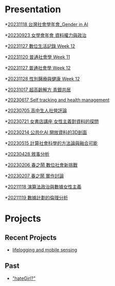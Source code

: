 # Presentation
*[20231118 台灣社會學年會_Gender in AI]()

*[20230923 女學會年會 資料權力與政治]()

*[20231127 數位生活記錄 Week 12](https://docs.google.com/presentation/d/e/2PACX-1vQd1tJEMZd32TfqCEXnLu5CRpjxBRtGUG7umysSRywrYy5xmtS5F5uR79LwHP5DAl2Ge4GbVyHnd_5W/pub?start=false&loop=false&delayms=3000)

*[20231120 普通社會學 Week 11](https://docs.google.com/presentation/d/e/2PACX-1vQqFXbzIbFTl7IRzRvjeblleTLhWEsfBaDa9hYtYPGGksw7b2LlisAOM3v_X-J5K5YfaLLzNwcbmrVX/pub?start=false&loop=false&delayms=3000)

*[20231127 普通社會學 Week 12](https://docs.google.com/presentation/d/e/2PACX-1vRqj07k5r70BiwpTWUmOfjozg39jvgDxoRYCUrrJnFQiSDKcHbRRuVfIfuzuQKSeuyz9jAGj0mv3sb_/pub?start=false&loop=false&delayms=3000)

*[20231128 性別醫療與健康 Week 12]()

*[20231017 超高齡解方 青銀共居]()

*[20230617 Self tracking and health management]()

*[20230705 高中生人社營評論]()

*[20230721 女書店講座 女性主義對資料的探問]()

*[20230214 公共化AI 開放資料的3D剖面]()

*[20230515 計算社會科學的方法論與融合可能]()

*[20230428 敘事分析]()

*[20230206 春之鬧 數位社會新挑戰]()

*[20230207 春之鬧 實作討論]()


*[20211118 演算法政治與數據女性主義]()

*[20211119 數據計劃的倫理分析]()


# Projects

## Recent Projects
* [lifelogging and mobile sensing]()

## Past
* ["hateGirl?"]()

